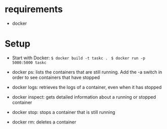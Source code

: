 
# requirements

* docker

# Setup

* Start with Docker:
    ```$ docker build -t taskc . ```
    ```$ docker run -p 5000:5000 taskc```

* docker ps: lists the containers that are still running. Add the -a switch in order to see containers that have stopped
* docker logs: retrieves the logs of a container, even when it has stopped
* docker inspect: gets detailed information about a running or stopped container
* docker stop: stops a container that is still running
* docker rm: deletes a container
